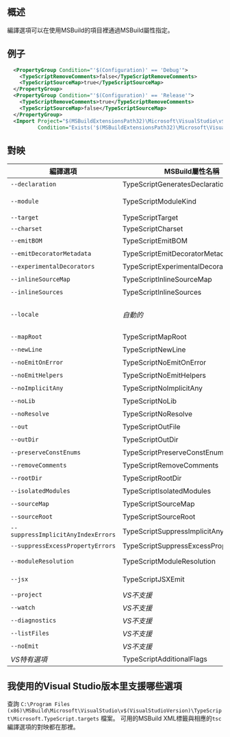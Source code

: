 ## 概述

編譯選項可以在使用MSBuild的項目裡通過MSBuild屬性指定。

## 例子

```XML
  <PropertyGroup Condition="'$(Configuration)' == 'Debug'">
    <TypeScriptRemoveComments>false</TypeScriptRemoveComments>
    <TypeScriptSourceMap>true</TypeScriptSourceMap>
  </PropertyGroup>
  <PropertyGroup Condition="'$(Configuration)' == 'Release'">
    <TypeScriptRemoveComments>true</TypeScriptRemoveComments>
    <TypeScriptSourceMap>false</TypeScriptSourceMap>
  </PropertyGroup>
  <Import Project="$(MSBuildExtensionsPath32)\Microsoft\VisualStudio\v$(VisualStudioVersion)\TypeScript\Microsoft.TypeScript.targets"
          Condition="Exists('$(MSBuildExtensionsPath32)\Microsoft\VisualStudio\v$(VisualStudioVersion)\TypeScript\Microsoft.TypeScript.targets')" />
```

## 對映

編譯選項                                      | MSBuild屬性名稱                             | 可用值
---------------------------------------------|--------------------------------------------|-----------------
`--declaration`                              | TypeScriptGeneratesDeclarations            | 布爾值
`--module`                                   | TypeScriptModuleKind                       | `AMD`, `CommonJs`, `UMD` 或 `System`
`--target`                                   | TypeScriptTarget                           | `ES3`, `ES5`, or `ES6`
`--charset`                                  | TypeScriptCharset                          |
`--emitBOM`                                  | TypeScriptEmitBOM                          | 布爾值
`--emitDecoratorMetadata`                    | TypeScriptEmitDecoratorMetadata            | 布爾值
`--experimentalDecorators`                   | TypeScriptExperimentalDecorators           | 布爾值
`--inlineSourceMap`                          | TypeScriptInlineSourceMap                  | 布爾值
`--inlineSources`                            | TypeScriptInlineSources                    | 布爾值
`--locale`                                   | *自動的*                                    | 自動設定成PreferredUILang的值
`--mapRoot`                                  | TypeScriptMapRoot                          | 檔案路徑
`--newLine`                                  | TypeScriptNewLine                          | `CRLF` 或 `LF`
`--noEmitOnError`                            | TypeScriptNoEmitOnError                    | 布爾值
`--noEmitHelpers`                            | TypeScriptNoEmitHelpers                    | 布爾值
`--noImplicitAny`                            | TypeScriptNoImplicitAny                    | 布爾值
`--noLib`                                    | TypeScriptNoLib                            | 布爾值
`--noResolve`                                | TypeScriptNoResolve                        | 布爾值
`--out`                                      | TypeScriptOutFile                          | 檔案路徑
`--outDir`                                   | TypeScriptOutDir                           | 檔案路徑
`--preserveConstEnums`                       | TypeScriptPreserveConstEnums               | 布爾值
`--removeComments`                           | TypeScriptRemoveComments                   | 布爾值
`--rootDir`                                  | TypeScriptRootDir                          | 檔案路徑
`--isolatedModules`                          | TypeScriptIsolatedModules                  | 布爾值
`--sourceMap`                                | TypeScriptSourceMap                        | 檔案路徑
`--sourceRoot`                               | TypeScriptSourceRoot                       | 檔案路徑
`--suppressImplicitAnyIndexErrors`           | TypeScriptSuppressImplicitAnyIndexErrors   | 布爾值
`--suppressExcessPropertyErrors`             |  TypeScriptSuppressExcessPropertyErrors    | 布爾值
`--moduleResolution`                         | TypeScriptModuleResolution                 | `Classic` or `NodeJs`
`--jsx`                                      | TypeScriptJSXEmit                          | `React` or `Preserve`
`--project`                                  | *VS不支援*                                  |
`--watch`                                    | *VS不支援*                                  |
`--diagnostics`                              | *VS不支援*                                  |
`--listFiles`                                | *VS不支援*                                  |
`--noEmit`                                   | *VS不支援*                                  |
*VS特有選項*                                  | TypeScriptAdditionalFlags                  | *任意編譯選項*


## 我使用的Visual Studio版本里支援哪些選項

查詢 `C:\Program Files (x86)\MSBuild\Microsoft\VisualStudio\v$(VisualStudioVersion)\TypeScript\Microsoft.TypeScript.targets` 檔案。
可用的MSBuild XML標籤與相應的`tsc`編譯選項的對映都在那裡。
